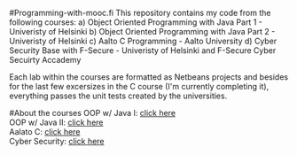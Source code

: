 #Programming-with-mooc.fi
This repository contains my code from the following courses: 
    a) Object Oriented Programming with Java Part 1 - Univeristy of Helsinki
    b) Object Oriented Programming with Java Part 2 - Univeristy of Helsinki
    c) Aalto C Programming - Aalto University
    d) Cyber Security Base with F-Secure - Univeristy of Helsinki and F-Secure Cyber Secuirty Accademy

Each lab within the courses are formatted as Netbeans projects and besides for the
last few excersizes in the C course (I'm currently completing it), everything passes 
the unit tests created by the universities.

#About the courses
OOP w/ Java I: [click here](http://mooc.fi/courses/2013/programming-part-1/)  
OOP w/ Java II: [click here](http://mooc.fi/courses/2013/programming-part-2/)  
Aalato C: [click here](http://mooc.fi/courses/2016/aalto-c/en/)  
Cyber Security: [click here](http://mooc.fi/courses/2016/cybersecurity/)  


